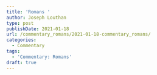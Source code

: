 ```yaml
---
title: 'Romans '
author: Joseph Louthan
type: post
publishDate: 2021-01-18
url: /commentary_romans/2021-01-18-commentary_romans/
categories:
  - Commentary
tags:
  - 'Commentary: Romans'
draft: true
---
```

